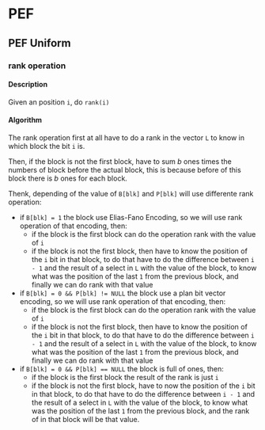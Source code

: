 # PEF

## PEF Uniform

### rank operation

#### Description

Given an position `i`, do `rank(i)`

#### Algorithm

The rank operation first at all have to do a rank in the vector `L` to know in which block the bit `i` is.

Then, if the block is not the first block, have to sum $b$ ones times the numbers of block before the actual block, this is because before of this block there is $b$ ones for each block.

Thenk, depending of the value of `B[blk]` and `P[blk]` will use differente rank operation:

* if `B[blk] = 1` the block use Elias-Fano Encoding, so we will use rank operation of that encoding, then:
  * if the block is the first block can do the operation rank with the value of `i`
  * if the block is not the first block, then have to know the position of the `i` bit in that block, to do that have to do the difference between `i - 1` and the result of a select in `L` with the value of the block, to know what was the position of the last `1` from the previous block, and finally we can do rank with that value
* if `B[blk] = 0 && P[blk] != NULL` the block use a plan bit vector encoding, so we will use rank operation of that encoding, then:
  * if the block is the first block can do the operation rank with the value of `i`
  * if the block is not the first block, then have to know the position of the `i` bit in that block, to do that have to do the difference between `i - 1` and the result of a select in `L` with the value of the block, to know what was the position of the last `1` from the previous block, and finally we can do rank with that value
* if `B[blk] = 0 && P[blk] == NULL` the block is full of ones, then:
  * if the block is the first block the result of the rank is just `i`
  * if the block is not the first block, have to now the position of the `i` bit in that block, to do that have to do the difference between `i - 1` and the result of a select in `L` with the value of the block, to know what was the position of the last `1` from the previous block, and the rank of in that block will be that value.
